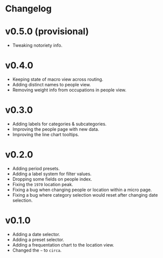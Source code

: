 # Changelog

# v0.5.0 (provisional)

* Tweaking notoriety info.

# v0.4.0

* Keeping state of macro view across routing.
* Adding distinct names to people view.
* Removing weight info from occupations in people view.

# v0.3.0

* Adding labels for categories & subcategories.
* Improving the people page with new data.
* Improving the line chart tooltips.

# v0.2.0

* Adding period presets.
* Adding a label system for filter values.
* Dropping some fields on people index.
* Fixing the `1970` location peak.
* Fixing a bug when changing people or location within a micro page.
* Fixing a bug where category selection would reset after changing date selection.

# v0.1.0

* Adding a date selector.
* Adding a preset selector.
* Adding a frequentation chart to the location view.
* Changed the `~` to `circa`.
